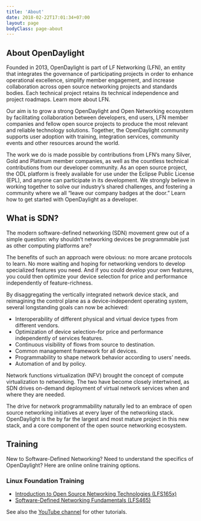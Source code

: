 ```yaml
---
title: 'About'
date: 2018-02-22T17:01:34+07:00
layout: page
bodyClass: page-about
---
```

## About OpenDaylight

Founded in 2013, OpenDaylight is part of LF Networking (LFN), an entity that integrates the governance of participating projects in order to enhance operational excellence, simplify member engagement, and increase collaboration across open source networking projects and standards bodies. Each technical project retains its technical independence and project roadmaps. Learn more about LFN.

Our aim is to grow a strong OpenDaylight and Open Networking ecosystem by facilitating collaboration between developers, end users, LFN member companies and fellow open source projects to produce the most relevant and reliable technology solutions. Together, the OpenDaylight community supports user adoption with training, integration services, community events and other resources around the world.

The work we do is made possible by contributions from LFN’s many Silver, Gold and Platinum member companies, as well as the countless technical contributions from our developer community. As an open source project, the ODL platform is freely available for use under the Eclipse Public License (EPL), and anyone can participate in its development. We strongly believe in working together to solve our industry’s shared challenges, and fostering a community where we all “leave our company badges at the door.” Learn how to get started with OpenDaylight as a developer.

## What is SDN?

The modern software-defined networking (SDN) movement grew out of a simple question: why shouldn’t networking devices be programmable just as other computing platforms are?

The benefits of such an approach were obvious: no more arcane protocols to learn. No more waiting and hoping for networking vendors to develop specialized features you need. And if you could develop your own features, you could then optimize your device selection for price and performance independently of feature-richness.

By disaggregating the vertically integrated network device stack, and reimagining the control plane as a device-independent operating system, several longstanding goals can now be achieved:

- Interoperability of different physical and virtual device types from different vendors.
- Optimization of device selection–for price and performance independently of services features.
- Continuous visibility of flows from source to destination.
- Common management framework for all devices.
- Programmability to shape network behavior according to users’ needs.
- Automation of and by policy.

Network functions virtualization (NFV) brought the concept of compute virtualization to networking. The two have become closely intertwined, as SDN drives on-demand deployment of virtual network services when and where they are needed.

The drive for network programmability naturally led to an embrace of open source networking initiatives at every layer of the networking stack. OpenDaylight is the by far the largest and most mature project in this new stack, and a core component of the open source networking ecosystem.

## Training



New to Software-Defined Networking? Need to understand the specifics of OpenDaylight? Here are online online training options.

### Linux Foundation Training

- [Introduction to Open Source Networking Technologies (LFS165x)](https://training.linuxfoundation.org/training/introduction-to-open-source-networking-technologies/)
- [Software-Defined Networking Fundamentals (LFS465)](https://training.linuxfoundation.org/training/software-defined-networking-essentials/)

See also the [YouTube channel](https://www.youtube.com/user/opendaylightproject) for other tutorials.
